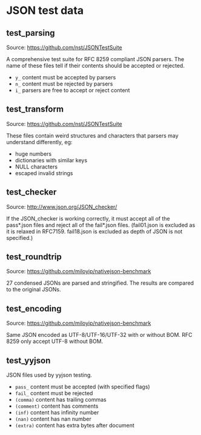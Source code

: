 # JSON test data


## test_parsing
Source: https://github.com/nst/JSONTestSuite

A comprehensive test suite for RFC 8259 compliant JSON parsers.
The name of these files tell if their contents should be accepted or rejected.

- `y_` content must be accepted by parsers
- `n_` content must be rejected by parsers
- `i_` parsers are free to accept or reject content


## test_transform
Source: https://github.com/nst/JSONTestSuite

These files contain weird structures and characters that parsers may understand differently, eg:

- huge numbers
- dictionaries with similar keys
- NULL characters
- escaped invalid strings


## test_checker
Source: http://www.json.org/JSON_checker/

If the JSON_checker is working correctly, it must accept all of the pass\*.json files and reject all of the fail\*.json files. (fail01.json is excluded as it is relaxed in RFC7159. fail18.json is excluded as depth of JSON is not specified.)


## test_roundtrip
Source: https://github.com/miloyip/nativejson-benchmark

27 condensed JSONs are parsed and stringified. The results are compared to the original JSONs.


## test_encoding
Source: https://github.com/miloyip/nativejson-benchmark

Same JSON encoded as UTF-8/UTF-16/UTF-32 with or without BOM. RFC 8259 only accept UTF-8 without BOM.


## test_yyjson
JSON files used by yyjson testing.

- `pass_` content must be accepted (with specified flags)
- `fail_` content must be rejected
- `(comma)` content has trailing commas
- `(comment)` content has comments
- `(inf)` content has infinity number
- `(nan)` content has nan number
- `(extra)` content has extra bytes after document

